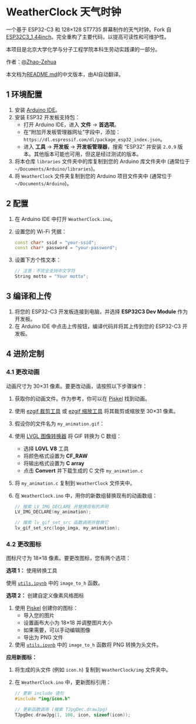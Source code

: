 # WeatherClock 天气时钟

一个基于 ESP32-C3 和 128×128 ST7735 屏幕制作的天气时钟。Fork 自 [ESP32C3_1.44inch](https://github.com/Spotpear/ESP32C3_1.44inch)。完全重构了主要代码，以提高可读性和可维护性。

本项目是北京大学化学与分子工程学院本科生劳动实践课的一部分。

作者：[@Zhao-Zehua](https://github.com/Zhao-Zehua)

本文档为[README.md](https://github.com/Zhao-Zehua/WeatherClock/blob/main/README.md)的中文版本，由AI自动翻译。

## 1 环境配置

1. 安装 [Arduino IDE](https://www.arduino.cc/en/software)。
2. 安装 ESP32 开发板支持包：
    - 打开 Arduino IDE，进入 **文件** → **首选项**。
    - 在“附加开发板管理器网址”字段中，添加：`https://dl.espressif.com/dl/package_esp32_index.json`。
    - 进入 **工具** → **开发板** → **开发板管理器**，搜索 “ESP32” 并安装 `2.0.9` 版本。其他版本可能也可用，但这是经过测试的版本。
3. 将本仓库 `libraries` 文件夹中的库复制到您的 Arduino 库文件夹中 (通常位于 `~/Documents/Arduino/libraries`)。
4. 将 `WeatherClock` 文件夹复制到您的 Arduino 项目文件夹中 (通常位于 `~/Documents/Arduino`)。

## 2 配置

1. 在 Arduino IDE 中打开 `WeatherClock.ino`。
2. 设置您的 Wi-Fi 凭据：

    ```cpp
    const char* ssid = "your-ssid";
    const char* password = "your-password";
    ```

3. 设置下方个性文本：

    ```cpp
    // 注意：不完全支持中文字符
    String motto = "Your motto";
    ```

## 3 编译和上传

1. 将您的 ESP32-C3 开发板连接到电脑，并选择 **ESP32C3 Dev Module** 作为开发板。
2. 在 Arduino IDE 中点击上传按钮，编译代码并将其上传到您的 ESP32-C3 开发板。

## 4 进阶定制

### 4.1 更改动画

动画尺寸为 30×31 像素。要更改动画，请按照以下步骤操作：

1. 获取你的动画文件。作为参考，你可以在 [Piskel](https://www.piskelapp.com/) 找到动画。
2. 使用 [ezgif 裁剪工具](https://ezgif.com/crop) 或 [ezgif 缩放工具](https://ezgif.com/resize) 将其裁剪或缩放至 30×31 像素。
3. 假设你的文件名为 `my_animation.gif`：
4. 使用 [LVGL 图像转换器](https://lvgl.io/tools/imageconverter) 将 GIF 转换为 C 数组：
    - 选择 **LGVL V8** 工具
    - 将颜色格式设置为 **CF_RAW**
    - 将输出格式设置为 **C array**
    - 点击 **Convert** 并下载生成的 C 文件 `my_animation.c`
5. 将 `my_animation.c` 复制到 `WeatherClock` 文件夹中。
6. 在 `WeatherClock.ino` 中，用你的新数组替换现有的动画数组：

    ```cpp
    // 搜索 LV_IMG_DECLARE 并替换现有的声明
    LV_IMG_DECLARE(my_animation);

    // 搜索 lv_gif_set_src 函数调用并替换它
    lv_gif_set_src(logo_imga, my_animation);
    ```

### 4.2 更改图标

图标尺寸为 18×18 像素。要更改图标，您有两个选项：

**选项 1：** 使用转换工具

使用 [`utils.ipynb`](https://github.com/Zhao-Zehua/WeatherClock/blob/main/utils.ipynb) 中的 `image_to_h` 函数。

**选项 2：** 创建自定义像素风格图标

1. 使用 [Piskel](https://www.piskelapp.com/) 创建你的图标：
    - 导入您的图片
    - 设置画布大小为 18×18 并调整图片大小
    - 如果需要，可以手动编辑图像
    - 导出为 PNG 文件
2. 使用 [`utils.ipynb`](https://github.com/Zhao-Zehua/WeatherClock/blob/main/utils.ipynb) 中的 `image_to_h` 函数将 PNG 转换为头文件。

**应用新图标：**

1. 将生成的头文件 (例如 `icon.h`) 复制到 `WeatherClock/img` 文件夹中。
2. 在 `WeatherClock.ino` 中，更新图标引用：

    ```cpp
    // 更新 include 语句
    #include "img/icon.h"

    // 更新函数调用 (搜索 TJpgDec.drawJpg)
    TJpgDec.drawJpg(1, 108, icon, sizeof(icon));
    ```
